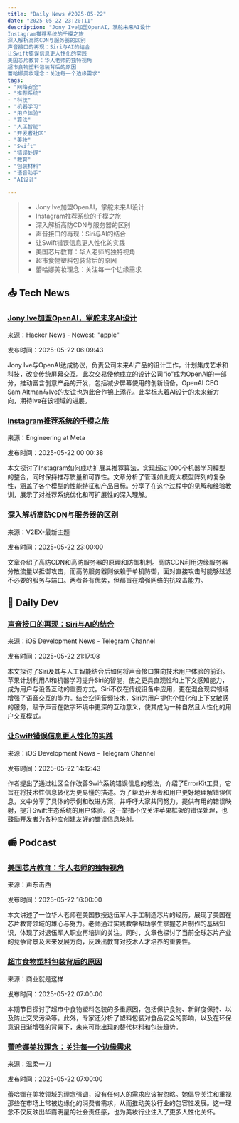 ```yaml
---
title: "Daily News #2025-05-22"
date: "2025-05-22 23:20:11"
description: "Jony Ive加盟OpenAI，掌舵未来AI设计
Instagram推荐系统的千模之旅
深入解析高防CDN与服务器的区别
声音接口的再现：Siri与AI的结合
让Swift错误信息更人性化的实践
美国芯片教育：华人老师的独特视角
超市食物塑料包装背后的原因
蕾哈娜美妆理念：关注每一个边缘需求"
tags: 
- "网络安全"
- "推荐系统"
- "科技"
- "机器学习"
- "用户体验"
- "算法"
- "人工智能"
- "开发者社区"
- "美妆"
- "Swift"
- "错误处理"
- "教育"
- "包装材料"
- "语音助手"
- "AI设计"

---
```


> - Jony Ive加盟OpenAI，掌舵未来AI设计
> - Instagram推荐系统的千模之旅
> - 深入解析高防CDN与服务器的区别
> - 声音接口的再现：Siri与AI的结合
> - 让Swift错误信息更人性化的实践
> - 美国芯片教育：华人老师的独特视角
> - 超市食物塑料包装背后的原因
> - 蕾哈娜美妆理念：关注每一个边缘需求

## 📥 Tech News

### [Jony Ive加盟OpenAI，掌舵未来AI设计](https://arstechnica.com/information-technology/2025/05/apple-legend-jony-ive-takes-control-of-openais-design-future/)

来源：Hacker News - Newest: "apple"

发布时间：2025-05-22 06:09:43

Jony Ive与OpenAI达成协议，负责公司未来AI产品的设计工作，计划集成艺术和科技，改变传统屏幕交互。此次交易使他成立的设计公司“io”成为OpenAI的一部分，推动富含创意产品的开发，包括减少屏幕使用的创新设备。OpenAI CEO Sam Altman与Ive的友谊也为此合作锦上添花。此举标志着AI设计的未来新方向，期待Ive在该领域的进展。

### [Instagram推荐系统的千模之旅](https://engineering.fb.com/2025/05/21/production-engineering/journey-to-1000-models-scaling-instagrams-recommendation-system/)

来源：Engineering at Meta

发布时间：2025-05-22 00:00:38

本文探讨了Instagram如何成功扩展其推荐算法，实现超过1000个机器学习模型的整合，同时保持推荐质量和可靠性。文章分析了管理如此庞大模型阵列的复杂性，涵盖了各个模型的性能特征和产品目标。分享了在这个过程中的见解和经验教训，展示了对推荐系统优化和可扩展性的深入理解。

### [深入解析高防CDN与服务器的区别](https://www.v2ex.com/t/1133656)

来源：V2EX-最新主题

发布时间：2025-05-22 23:00:00

文章介绍了高防CDN和高防服务器的原理和防御机制。高防CDN利用边缘服务器分散流量以抵御攻击，而高防服务器则依赖于单机防御，面对直接攻击时能够过滤不必要的服务与端口。两者各有优势，但都旨在增强网络的抗攻击能力。

## 💾 Daily Dev

### [声音接口的再现：Siri与AI的结合](https://www.createwithswift.com/the-re-emergence-of-sound-interfaces-with-siri-and-artificial-intelligence/)

来源：iOS Development News - Telegram Channel

发布时间：2025-05-22 21:17:08

本文探讨了Siri及其与人工智能结合后如何将声音接口推向技术用户体验的前沿。苹果计划利用AI和机器学习提升Siri的智能，使之更具直观性和上下文感知能力，成为用户与设备互动的重要方式。Siri不仅在传统设备中应用，更在混合现实领域增强了语音交互的能力。结合空间音频技术，Siri为用户提供个性化和上下文敏感的服务，赋予声音在数字环境中更深的互动意义，使其成为一种自然且人性化的用户交互模式。

### [让Swift错误信息更人性化的实践](https://www.fline.dev/making-swift-error-messages-human-friendly-together/)

来源：iOS Development News - Telegram Channel

发布时间：2025-05-22 14:12:43

作者提出了通过社区合作改善Swift系统错误信息的想法，介绍了ErrorKit工具，它旨在将技术性信息转化为更易懂的描述。为了帮助开发者和用户更好地理解错误信息，文中分享了具体的示例和改进方案，并呼吁大家共同努力，提供有用的错误映射，提升Swift生态系统的用户体验。这一举措不仅关注苹果框架的错误处理，也鼓励开发者为各种库创建友好的错误信息映射。

## 📻 Podcast

### [美国芯片教育：华人老师的独特视角](https://www.xiaoyuzhoufm.com/episode/682edab8f6aeb113a17e836b)

来源：声东击西

发布时间：2025-05-22 16:00:00

本文讲述了一位华人老师在美国教授退伍军人手工制造芯片的经历，展现了美国在芯片教育领域的雄心与努力。老师通过实践教学帮助学生掌握芯片制作的基础知识，体现了对退伍军人职业再培训的关注。同时，文章也探讨了当前全球芯片产业的竞争背景及未来发展方向，反映出教育对技术人才培养的重要性。

### [超市食物塑料包装背后的原因](https://www.xiaoyuzhoufm.com/episode/682ddde3457b22ce0ddbf27e)

来源：商业就是这样

发布时间：2025-05-22 07:00:00

本期节目探讨了超市中食物塑料包装的多重原因，包括保护食物、新鲜度保持、以及防止交叉污染等。此外，专家还分析了塑料包装对食品安全的影响，以及在环保意识日渐增强的背景下，未来可能出现的替代材料和包装趋势。

### [蕾哈娜美妆理念：关注每一个边缘需求](https://www.xiaoyuzhoufm.com/episode/682dc4c8fcbc2e206b0f957d)

来源：温柔一刀

发布时间：2025-05-22 07:00:00

蕾哈娜在美妆领域的理念强调，没有任何人的需求应该被忽略。她倡导关注和重视那些在市场上常被边缘化的消费者需求，从而推动美妆行业的包容性发展。这一理念不仅反映出华裔明星的社会责任感，也为美妆行业注入了更多人性化关怀。
